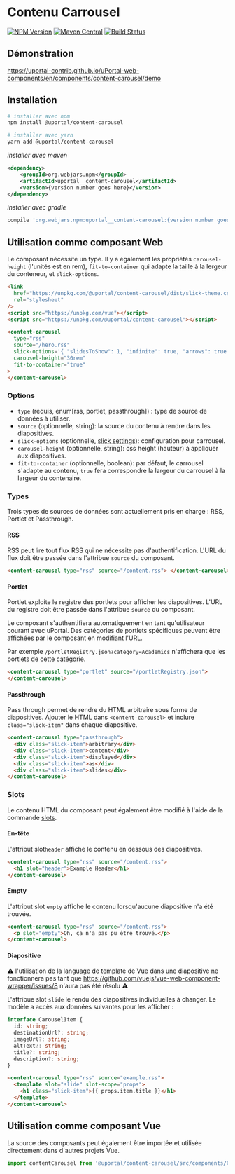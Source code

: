 # Contenu Carrousel

[![NPM Version](https://img.shields.io/npm/v/@uportal/content-carousel.svg)](https://www.npmjs.com/package/@uportal/content-carousel)
[![Maven Central](https://maven-badges.herokuapp.com/maven-central/org.webjars.npm/uportal__content-carousel/badge.svg)](https://maven-badges.herokuapp.com/maven-central/org.webjars.npm/uportal__content-carousel)
[![Build Status](https://travis-ci.org/uPortal-contrib/uPortal-web-components.svg?branch=master)](https://travis-ci.org/uPortal-contrib/uPortal-web-components)

## Démonstration

<https://uportal-contrib.github.io/uPortal-web-components/en/components/content-carousel/demo>

## Installation

```bash
# installer avec npm
npm install @uportal/content-carousel

# installer avec yarn
yarn add @uportal/content-carousel
```

_installer avec maven_

```xml
<dependency>
    <groupId>org.webjars.npm</groupId>
    <artifactId>uportal__content-carousel</artifactId>
    <version>{version number goes here}</version>
</dependency>
```

_installer avec gradle_

```gradle
compile 'org.webjars.npm:uportal__content-carousel:{version number goes here}'
```

## Utilisation comme composant Web

Le composant nécessite un type. Il y a également les propriétés `carousel-height` (l'unités est en rem), `fit-to-container` qui adapte la taille à la lergeur du conteneur, et `slick-options`.

```html
<link
  href="https://unpkg.com/@uportal/content-carousel/dist/slick-theme.css"
  rel="stylesheet"
/>
<script src="https://unpkg.com/vue"></script>
<script src="https://unpkg.com/@uportal/content-carousel"></script>

<content-carousel
  type="rss"
  source="/hero.rss"
  slick-options='{ "slidesToShow": 1, "infinite": true, "arrows": true }'
  carousel-height="30rem"
  fit-to-container="true"
>
</content-carousel>
```

### Options

- `type` (requis, enum\[rss, portlet, passthrough]) : type de source de données à utiliser.
- `source` (optionnelle, string): la source du contenu à rendre dans les diapositives.
- `slick-options` (optionnelle, [slick settings](https://kenwheeler.github.io/slick/#settings)): configuration pour carrousel.
- `carousel-height` (optionnelle, string): css height (hauteur) à appliquer aux diapositives.
- `fit-to-container` (optionnelle, boolean): par défaut, le carrousel s'adapte au contenu, `true` fera correspondre la largeur du carrousel à la largeur du contenaire.

### Types

Trois types de sources de données sont actuellement pris en charge : RSS, Portlet et Passthrough.

#### RSS

RSS peut lire tout flux RSS qui ne nécessite pas d'authentification.
L'URL du flux doit être passée dans l'attribue `source` du composant.

```html
<content-carousel type="rss" source="/content.rss"> </content-carousel>
```

#### Portlet

Portlet exploite le registre des portlets pour afficher les diapositives.
L'URL du registre doit être passée dans l'attribue `source` du composant.

Le composant s'authentifiera automatiquement en tant qu'utilisateur courant avec uPortal. Des catégories de portlets spécifiques peuvent être affichées par le composant en modifiant l'URL.

Par exemple `/portletRegistry.json?category=Academics` n'affichera que les portlets de cette catégorie.

```html
<content-carousel type="portlet" source="/portletRegistry.json">
</content-carousel>
```

#### Passthrough

Pass through permet de rendre du HTML arbitraire sous forme de diapositives. Ajouter le HTML dans `<content-carousel>` et inclure `class="slick-item"` dans chaque diapositive.

```html
<content-carousel type="passthrough">
  <div class="slick-item">arbitrary</div>
  <div class="slick-item">content</div>
  <div class="slick-item">displayed</div>
  <div class="slick-item">as</div>
  <div class="slick-item">slides</div>
</content-carousel>
```

### Slots

Le contenu HTML du composant peut également être modifié à l'aide de la commande [slots](https://vuejs.org/v2/guide/components-slots.html).

#### En-tête

L'attribut slot`header` affiche le contenu en dessous des diapositives.

```html
<content-carousel type="rss" source="/content.rss">
  <h1 slot="header">Example Header</h1>
</content-carousel>
```

#### Empty

L'attribut slot `empty` affiche le contenu lorsqu'aucune diapositive n'a été trouvée.

```html
<content-carousel type="rss" source="/content.rss">
  <p slot="empty">Oh, ça n'a pas pu être trouvé.</p>
</content-carousel>
```

#### Diapositive

:warning: l'utilisation de la language de template de Vue dans une diapositive ne fonctionnera pas tant que <https://github.com/vuejs/vue-web-component-wrapper/issues/8> n'aura pas été résolu :warning:

L'attribue slot `slide` le rendu des diapositives individuelles à changer.
Le modèle a accès aux données suivantes pour les afficher :

```ts
interface CarouselItem {
  id: string;
  destinationUrl?: string;
  imageUrl?: string;
  altText?: string;
  title?: string;
  description?: string;
}
```

```html
<content-carousel type="rss" source="example.rss">
  <template slot="slide" slot-scope="props">
    <h1 class="slick-item">{{ props.item.title }}</h1>
  </template>
</content-carousel>
```

## Utilisation comme composant Vue

La source des composants peut également être importée et utilisée directement dans d'autres projets Vue.

```js
import contentCarousel from '@uportal/content-carousel/src/components/ContentCarousel.vue';
```
